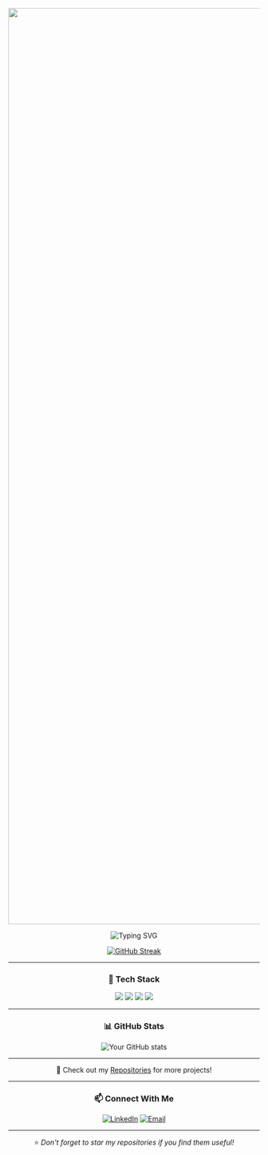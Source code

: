 <div align="center">
  
  <img width="1834" alt="banner" src="https://github.com/user-attachments/assets/54dcbbba-01b9-41c6-bcf3-c5e01af9b110" /><br>

  <!--<a href="https://git.io/typing-svg"><img src="https://readme-typing-svg.demolab.com?font=Fira+Code&size=30&color=F75B86&center=true&vCenter=true&repeat=false&width=435&lines=Geethanadh" alt="Typing SVG" /></a></a><br> -->

  <img src="https://readme-typing-svg.demolab.com/?lines=Python+Developer;AI+%26+Data+Enthusiast;IoT+Engineer&font=Fira+Code&center=true&width=440&height=45&color=f75c7e&vCenter=true&pause=1000&size=22" alt="Typing SVG">
  
  [![GitHub Streak](https://github-readme-streak-stats-rho-seven-64.vercel.app?user=geethanadh&theme=radical&hide_border=true)](https://git.io/streak-stats)
</div>

---

<div align="center">

### 🚀 Tech Stack

<img src="https://img.shields.io/badge/Python-3776AB?style=for-the-badge&logo=python&logoColor=white">
<img src="https://img.shields.io/badge/MongoDB-4EA94B?style=for-the-badge&logo=mongodb&logoColor=white">
<img src="https://img.shields.io/badge/Bash-121011?style=for-the-badge&logo=gnu-bash&logoColor=white">
<img src="https://img.shields.io/badge/NVIDIA-Jetson-green?style=for-the-badge">

</div>

---

<div align="center">

### 📊 GitHub Stats

![Your GitHub stats](https://github-readme-stats.vercel.app/api?username=your-github-username&show_icons=true&theme=radical)

</div>

---

<div align="center">

📂 Check out my [Repositories](https://github.com/geethanadh?tab=repositories) for more projects! 

</div>

---

<div align="center">

### 📫 Connect With Me

[![LinkedIn](https://img.shields.io/badge/LinkedIn-blue?style=for-the-badge&logo=linkedin)](www.linkedin.com/in/geethanadh-kasimkota-6222b4169)
[![Email](https://img.shields.io/badge/Email-red?style=for-the-badge&logo=gmail)](mailto:geethanadhk@example.com)  

---

⭐️ _Don't forget to star my repositories if you find them useful!_

</div>
